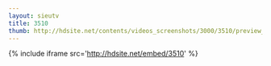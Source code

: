 ```yaml
---
layout: sieutv
title: 3510
thumb: http://hdsite.net/contents/videos_screenshots/3000/3510/preview_360p.mp4.jpg
---
```

{% include iframe src='http://hdsite.net/embed/3510' %}
 
